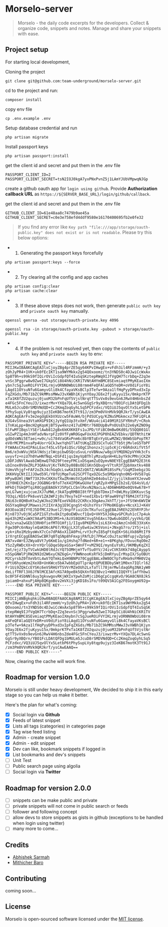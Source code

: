 # Morselo-server

> Morselo - the daily code excerpts for the developers. Collect & organize code, snippets and notes. Manage and share your snippets with ease.

## Project setup

For starting local development,

Cloning the project

```
git clone git@github.com:team-underground/morselo-server.git
```

cd to the project and run:

```
composer install
```

copy env file

```
cp .env.example .env
```

Setup database credential and run

```
php artisan migrate
```

Install passport keys

```
php artisan passport:install
```

get the client id and secret and put them in the .env file

```env
PASSPORT_CLIENT_ID=2
PASSPORT_CLIENT_SECRET=tsN2IOJ0kgA7yxPNxPvnZ5j1LAmYJUbVMpwqNJGp
```

create a github oauth app for `login using github`. Provide **Authorization callback URL** as `https://${SERVER_BASE_URL}/login/github/callback`.

get the client id and secret and put them in the .env file

```
GITHUB_CLIENT_ID=61e48aa8c7479b9ae45a
GITHUB_CLIENT_SECRET=c0e3e758efd4ddf9580e16170400695fb2e0fe32
```

> If you find any error like `Key path "file:///app/storage/oauth-public.key" does not exist or is not readable`. Please try this below options:

-   1. Generating the passport keys forcefully

```
php artisan passport:keys --force
```

-   2. Try clearing all the config and app caches

```
php artisan config:clear
php artisan cache:clear
```

-   3. If these above steps does not work, then generate `public outh key` and `private oauth key` manually.

```
openssl genrsa -out storage/oauth-private.key 4096

openssl rsa -in storage/oauth-private.key -pubout > storage/oauth-public.key
```

-   4. If the problem is not resolved yet, then copy the contents of `public outh key` and `private oauth key` to env:

```
PASSPORT_PRIVATE_KEY="-----BEGIN RSA PRIVATE KEY-----
MIIJKwIBAAKCAgEA3lxCjoyZBg4prZE5qy64KPvIHwgEx+vFdh3il4RFzmmH/+y3
zOhJyPR4+1VK+uk0fEcIKT1sa9WYMkkx2g54QOxoomz/tn3YNDS0c4DJwiCcWxAx
Sp8T9h+s99kS9fIQirOViIcGdpfQT4IuSqSKztepRWq9IJfVgQH7TcrbDq+Z2q3e
vnSc3Pggrw8w9ZweI7Gkp5Ci8U4hNiCKR1TVNtAHYmBMC8SEvmiaqtPMyKEaoIXm
ybn7cSgJueROiFVYIKLrmjvORNN0WbUi08rmm4FeQFAlaGQ5YeDR+oV0diFioY8i
LAqd11OYsuNfu6GamyvGli8k4CfayaVKsBClp3Tefw+9Aza1lfHqPyyDPhxd3xIp
FqZXGds/Mb71bZC9kMMssMWwJ3vXWBh1KjynYOayJE6x2fjuKyyu15x/0mkprKTP
xTa1K8fZU2quzuj0juoM32bPnFqUf5VjstNrqtTTSvVx0s9evGn6JRwV4H6nbsZd
e4FGc5FnCYeuJ3/ixwzrMv+YXQa7DL4c5wnGGgSr9yXBQrn/YBO1FcLDAtQFDg1b
MULm5JcuD8rSMDVNdQD+Cc2KmqZoqGyhLSq5PCFzdxc/VQ3iUJ5qvOlYx5LetbP6
tPhySupLVy8tqp9ujyz3IeKB67motK3Tt91J/zm3Pm0VVnMVk9QRJkrT/ysCAwEA
AQKCAgEArFv3e2egdgEkbVXUzcw5FAuW4/bjPdSUCyq/KZNuSMGkmcxz7HFiQFLA
NJG4vSVnea3VtaHXGP9IKjJyYgQ1Up3tvXmf/WUu4ci4149M1R1SFYRHsP/+CRok
iTnKaLpp+BmcH2gKqoKjBf5yw4knz417uEM0tr760DUpBvPnOUsEh22e6yKZNO9g
5lFwMfIBqslYSErlAwb812gBx6kKXKKEFs1uJPD/tFiBC0mBw0Kd0S/55QQ001Gl
uGIwPZ1p4mJnHfadvNvrpF2z0VfFyWROGqwFUxXdJPGP0hEAZVEbkv/QDTNthitW
gdOdsWNi5ETaei+w9c/u1784VaGRxPnm6c8bYBTqEnYyULwMZW2/B6WbSbPopTR7
eV8rMCPM1nvaPp4UorrGCkJwxYqhGTlATtUKqZZB3SCxTuGCTfb5tjMvleG5TbPF
FtWAAsCXo4IPAsLEacf45Lv5Tp4iQSc/GOgC1honzxJjip5cKjCr66RdnXifVt5f
Bm6/e3vWVujNSklNdsjzlWcpibwDSQcuSvuLroVBNuw/w8giVtMQDN2pVYHk3cFs
uvyvfz+niU7h0YwHNfNqL+DSFd1jqsImyVpBThlyMzudpnH+KLbyYk9cPMnjCKZH
LDDFJdNVlAwabIWEmwQ7hD29FteeyFMCixDSqamZuEQymvN0EYECggEBAPQ2E3t6
ubInox0VdeZRLP3QAkuVjKcTkRCby08BsOECGKn5Qbug+V7tsR3fZpbXmxtkv488
tUmvVhjgf+FAF2oZkJ4chGqOcLswKAIE8ZzQ6TZ/WUAUM18SsPk/lGqMIbebgz3G
3KKHVgCNtIIJJOwd59l/Y8fUjMqeTu62SCPTTqxOZGc5o5MQeVqhn0N5+9V587qG
HPyw8UHljNWf73XJ9vCKKXoTXwZRnWo5V2p6hHZe04obulZ/jyjilk8omYXJevwO
1EY0HECh2KnIprJOGBNGrBfoT7eX4IPDKwGUXef/qRZyX+MPgSIb2sE/E64sVLd/
HPkDjTGkQPTqiR0CggEBAOkYJ5PpCLCbnlRxvN2NacLa/4D6WH6RDe0QV4w678+Y
qnLG7wmjxujcueJXJ7uMWLr3kATpqRMB8I8tfPfgbbTDmx1T+8WLMsy1DKKuvcSg
7O3qi/Kb5rPk6veV1ZA3WF2j0s79xy7eIF+ned1Xbv1r9FawH9YqTf6M4JXf37Sp
3Ni63c0QHBxKtw2yWJko23NfExeVkD8z2CKRcx3OgAeuJkhTT/jo+JfStWn6WVIW
OG5Yaq8HqPJMawxsJt2IXrA3g1E9CgngSt+DihsYVsr7FMo8KEq6v+NcsX1J+K4V
A93Eoa1BIYYEJ5DfMCJ29uel2l9npfFiuiCOcTKufucCggEBAJhREh22EhRYPJhr
Rjn8737vOj9Ca5PZ1GTzhv8kItp0oEWDvcf1QxQ+VHY5XJdAqvGPCRuh1cC7p4uk
mp43h2MZxuWXC9AaP53BD3MS+k/AzXS8QUKCVvg5hEAxs7Qw6ubGDDl/yyVkG/QE
bk2cvna2wGEb33RH0fiefMTO1Hfj1/IIgv8PKEMVx1sL63X+o2AmzCnOdE33XsKn
Fgw30Pc6nNayleQaKO6cAP67/RXgjLX3tyEw4iwJK5Voni+JNxgG7ro/1Y5j+isl
xyk+iRo1MzbyoWvX7cCo7dPA6xX1IA0PnLrvY3cPuI85qFtXqEK+S6iXk86MtIf9
1rXrgtECggEBAOSwCBR7q0TqSNp8hFmxpjPAfLDj7PKwCcOuJtaz9BfupjvZpSgG
AN7xv4WrEJZWya8Vt7y6KmE1o/g1Hshq7fdNed+6R+e1++8PKghp/FDvucRqO0eZ
YSzZyRWDcXX+drnYQrlGDqeS0pxGSa+5WnFT+vMZ9QI/mynEuYsRi/9KMByKqZXI
2mt/ejz73yTVCwkUHD0lRdJcYQ75OMHjmYTvfSu0YV/J4ivCVK5XKk748gCAyppS
n5SpGNWlPjRW2N92d2W6xyCNZ6gG+/Y9WNnooKsRfk5jDmRYyuIrMspIX/SyOBUt
M2CyrsbZ0fXeVbtL4wV7QTmkLQxH9BNPU70CggEBALx0W8OCYpTvRHa9sFMH0V2q
oPtU6hyoWzm2XeXB+UnKWco5bA7wbbEpUTlprAptQPUEBDbySWt1M0xn7IQlrl62
Fr1Ui9ZQkCcEYSKc6eVSRHGYTSVVrMZeOUh2LxfaTll78jmrMwldaqGRg3NA1yW0
deLifTRFl3X6JfNlMCE3AfcKG7A9peBk5QkXnf8Q3Bvz1+W0U1IQQYFt1affhbw1
bc0F5F4SbNNl6uy3gkvwgovRKjWXIxYpwhZoMjciD6gCpCcgqKvO/9GA8CNX8JkS
jpiam0+ahxuPjAHp8QKgoBov2mVXi3jgKD18s1Fo/t09QV3A1Cg2FEGoygmU92g=
-----END RSA PRIVATE KEY-----"
```

```
PASSPORT_PUBLIC_KEY="-----BEGIN PUBLIC KEY-----
MIICIjANBgkqhkiG9w0BAQEFAAOCAg8AMIICCgKCAgEA3lxCjoyZBg4prZE5qy64
KPvIHwgEx+vFdh3il4RFzmmH/+y3zOhJyPR4+1VK+uk0fEcIKT1sa9WYMkkx2g54
QOxoomz/tn3YNDS0c4DJwiCcWxAxSp8T9h+s99kS9fIQirOViIcGdpfQT4IuSqSK
ztepRWq9IJfVgQH7TcrbDq+Z2q3evnSc3Pggrw8w9ZweI7Gkp5Ci8U4hNiCKR1TV
NtAHYmBMC8SEvmiaqtPMyKEaoIXmybn7cSgJueROiFVYIKLrmjvORNN0WbUi08rm
m4FeQFAlaGQ5YeDR+oV0diFioY8iLAqd11OYsuNfu6GamyvGli8k4CfayaVKsBCl
p3Tefw+9Aza1lfHqPyyDPhxd3xIpFqZXGds/Mb71bZC9kMMssMWwJ3vXWBh1Kjyn
YOayJE6x2fjuKyyu15x/0mkprKTPxTa1K8fZU2quzuj0juoM32bPnFqUf5VjstNr
qtTTSvVx0s9evGn6JRwV4H6nbsZde4FGc5FnCYeuJ3/ixwzrMv+YXQa7DL4c5wnG
GgSr9yXBQrn/YBO1FcLDAtQFDg1bMULm5JcuD8rSMDVNdQD+Cc2KmqZoqGyhLSq5
PCFzdxc/VQ3iUJ5qvOlYx5LetbP6tPhySupLVy8tqp9ujyz3IeKB67motK3Tt91J
/zm3Pm0VVnMVk9QRJkrT/ysCAwEAAQ==
-----END PUBLIC KEY-----"
```

Now, clearing the cache will work fine.

## Roadmap for version 1.0.0

Morselo is still under heavy development, We decided to ship it in this early stage so you can help us make it better.

Here's the plan for what's coming:

-   [x] Social login via **Github**
-   [x] Feeds of latest snippet
-   [x] Lists all tags (categories) in categories page
-   [x] Tag wise feed listing
-   [x] Admin - create snippet
-   [x] Admin - edit snippet
-   [x] Dev can like, bookmark snippets if logged in
-   [x] List bookmarks and dev's snippets
-   [ ] Unit Test
-   [ ] Public search page using algolia
-   [ ] Social login via **Twitter**

## Roadmap for version 2.0.0

-   [ ] snippets can be make public and private
-   [ ] private snippets will not come in public search or feeds
-   [ ] follower and following concept
-   [ ] allow devs to store snippets as gists in github (exceptions to be handled when login using twitter)
-   [ ] many more to come...

## Credits

-   [Abhishek Sarmah](https://github.com/abhisheksarmah)
-   [Mithicher Baro](https://github.com/mithicher)

## Contributing

coming soon...

## License

Morselo is open-sourced software licensed under the [MIT license](https://opensource.org/licenses/MIT).
